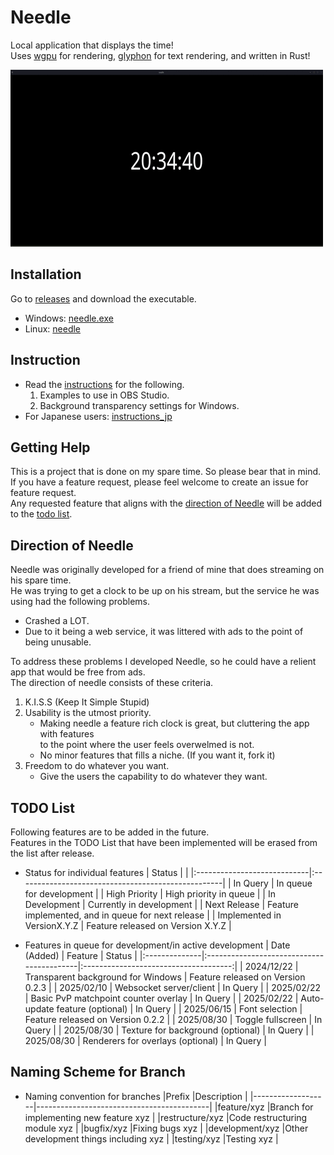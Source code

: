 # Needle

Local application that displays the time! \
Uses [wgpu](https://wgpu.rs/) for rendering, [glyphon](https://github.com/grovesNL/glyphon) for text rendering, and written in Rust!

![Example of Needle running on Linux](./doc/resources/common/needle.gif)

## Installation

Go to [releases](https://github.com/bonohub13/needle/releases/latest) and download the executable.
- Windows: [needle.exe](https://github.com/bonohub13/needle/releases/download/0.2.3/needle.exe)
- Linux: [needle](https://github.com/bonohub13/needle/releases/download/0.2.3/needle)

## Instruction

- Read the [instructions](./doc/INSTRUCTIONS.md) for the following.
    1. Examples to use in OBS Studio.
    2. Background transparency settings for Windows.
- For Japanese users: [instructions_jp](./doc/INSTRUCTIONS_JP.md)

## Getting Help

This is a project that is done on my spare time. So please bear that in mind. \
If you have a feature request, please feel welcome to create an issue for feature request. \
Any requested feature that aligns with the [direction of Needle](#direction_of_needle) will be added to the [todo list](#todo_list).

## Direction of Needle <a name="direction_of_needle"></a>

Needle was originally developed for a friend of mine that does streaming on his spare time. \
He was trying to get a clock to be up on his stream, but the service he was using had the following problems.
- Crashed a LOT.
- Due to it being a web service, it was littered with ads to the point of being unusable.

To address these problems I developed Needle, so he could have a relient app that would be free from ads. \
The direction of needle consists of these criteria.
1. K.I.S.S (Keep It Simple Stupid)
2. Usability is the utmost priority.
    - Making needle a feature rich clock is great, but cluttering the app with features \
    to the point where the user feels overwelmed is not.
    - No minor features that fills a niche. (If you want it, fork it)
3. Freedom to do whatever you want.
    - Give the users the capability to do whatever they want.

## TODO List <a name="todo_list"></a>

Following features are to be added in the future. \
Features in the TODO List that have been implemented will be erased from the list after release.

- Status for individual features
    | Status                      |                                                    |
    |:----------------------------|:---------------------------------------------------|
    | In Query                    | In queue for development                           |
    | High Priority               | High priority in queue                             |
    | In Development              | Currently in development                           |
    | Next Release                | Feature implemented, and in queue for next release |
    | Implemented in VersionX.Y.Z | Feature released on Version X.Y.Z                  |

- Features in queue for development/in active development
    | Date (Added)  | Feature                                   | Status                                |
    |:--------------|:------------------------------------------|:-------------------------------------:|
    | 2024/12/22    | Transparent background for Windows        | Feature released on Version 0.2.3     |
    | 2025/02/10    | Websocket server/client                   | In Query                              |
    | 2025/02/22    | Basic PvP matchpoint counter overlay      | In Query                              |
    | 2025/02/22    | Auto-update feature (optional)            | In Query                              |
    | 2025/06/15    | Font selection                            | Feature released on Version 0.2.2     |
    | 2025/08/30    | Toggle fullscreen                         | In Query                              |
    | 2025/08/30    | Texture for background (optional)         | In Query                              |
    | 2025/08/30    | Renderers for overlays (optional)         | In Query                              |

## Naming Scheme for Branch <a name="branch_naming_scheme"></a>
- Naming convention for branches
    |Prefix             |Description                                |
    |-------------------|-------------------------------------------|
    |feature/xyz        |Branch for implementing new feature xyz    |
    |restructure/xyz    |Code restructuring module xyz              |
    |bugfix/xyz         |Fixing bugs xyz                            |
    |development/xyz    |Other development things including xyz     |
    |testing/xyz        |Testing xyz                                |
